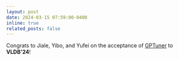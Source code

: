 ```yaml
---
layout: post
date: 2024-03-15 07:59:00-0400
inline: true
related_posts: false
---
```


Congrats to Jiale, Yibo, and Yufei on the acceptance of [GPTuner](https://arxiv.org/abs/2311.03157) to <b>VLDB'24</b>! 
